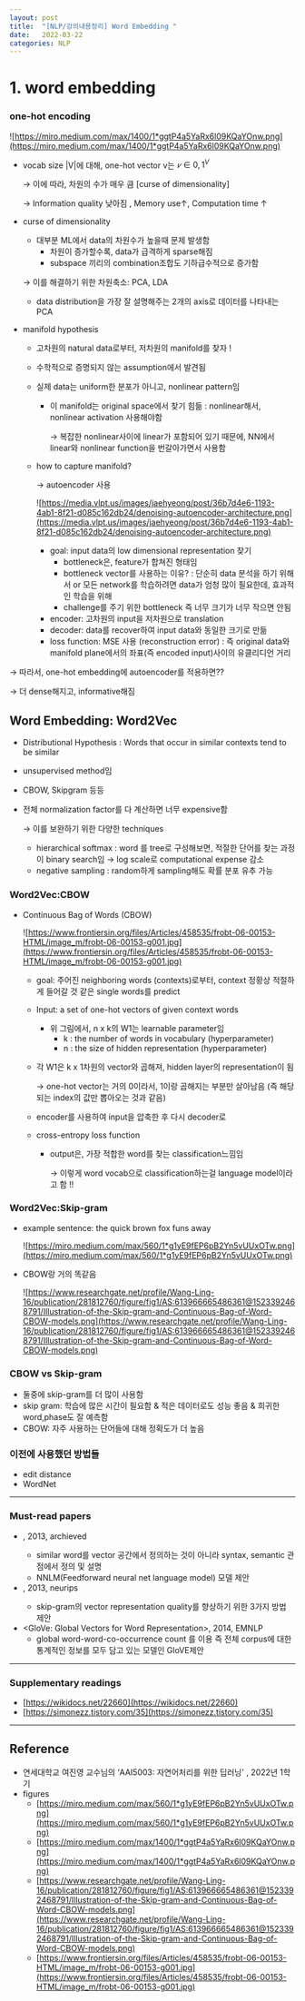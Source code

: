 ```yaml
---
layout: post
title:  "[NLP/강의내용정리] Word Embedding "
date:   2022-03-22
categories: NLP
---
```

# 1. word embedding

### one-hot encoding

![https://miro.medium.com/max/1400/1*ggtP4a5YaRx6l09KQaYOnw.png](https://miro.medium.com/max/1400/1*ggtP4a5YaRx6l09KQaYOnw.png)

- vocab size |V|에 대해, one-hot vector v는  $𝑣 ∈ 0,1^V$

    → 이에 따라, 차원의 수가 매우 큼 [curse of dimensionality]

    → Information quality 낮아짐 , Memory use↑, Computation time ↑

- curse of dimensionality
    - 대부분  ML에서 data의 차원수가 높을때 문제 발생함
        - 차원이 증가할수록, data가 급격하게 sparse해짐
        - subspace 끼리의 combination조합도 기하급수적으로 증가함

    → 이를 해결하기 위한 차원축소: PCA, LDA

    - data distribution을 가장 잘 설명해주는 2개의 axis로 데이터를 나타내는 PCA
- manifold hypothesis
    - 고차원의 natural data로부터, 저차원의 manifold를 찾자 !
    - 수학적으로 증명되지 않는 assumption에서 발견됨
    - 실제 data는 uniform한 분포가 아니고, nonlinear pattern임
        - 이 manifold는 original space에서 찾기 힘듦 : nonlinear해서, nonlinear activation 사용해야함

            → 복잡한 nonlinear사이에 linear가 포함되어 있기 때문에, NN에서 linear와 nonlinear function을 번갈아가면서 사용함

    - how to capture manifold?

        → autoencoder 사용

        ![https://media.vlpt.us/images/jaehyeong/post/36b7d4e6-1193-4ab1-8f21-d085c162db24/denoising-autoencoder-architecture.png](https://media.vlpt.us/images/jaehyeong/post/36b7d4e6-1193-4ab1-8f21-d085c162db24/denoising-autoencoder-architecture.png)

        - goal: input data의 low dimensional representation 찾기
            - bottleneck은, feature가 합쳐진 형태임
            - bottleneck vector를 사용하는 이유? : 단순히 data 분석을 하기 위해서 or 모든 network를 학습하려면 data가 엄청 많이 필요한데, 효과적인 학습을 위해
            - challenge를 주기 위한 bottleneck 즉 너무 크기가 너무 작으면 안됨
        - encoder:  고차원의 input을 저차원으로 translation
        - decoder: data를 recover하여 input data와 동일한 크기로 만듦
        - loss function: MSE 사용 (reconstruction error) : 즉 original data와 manifold plane에서의 좌표(즉 encoded input)사이의 유클리디언 거리

→ 따라서, one-hot embedding에 autoencoder를 적용하면??

→ 더 dense해지고, informative해짐

## Word Embedding: Word2Vec

- Distributional Hypothesis : Words that occur in similar contexts tend to be similar
- unsupervised method임
- CBOW, Skipgram 등등
- 전체 normalization factor를 다 계산하면 너무 expensive함

    → 이를 보완하기 위한 다양한 techniques

    - hierarchical softmax : word 를 tree로 구성해보면, 적절한 단어를 찾는 과정이 binary search임 → log scale로 computational expense 감소
    - negative sampling : random하게 sampling해도 확률 분포 유추 가능

### Word2Vec:CBOW

- Continuous Bag of Words (CBOW)

    ![https://www.frontiersin.org/files/Articles/458535/frobt-06-00153-HTML/image_m/frobt-06-00153-g001.jpg](https://www.frontiersin.org/files/Articles/458535/frobt-06-00153-HTML/image_m/frobt-06-00153-g001.jpg)

    - goal: 주어진 neighboring words (contexts)로부터, context 정황상 적절하게 들어갈 것 같은 single words를 predict
    - Input: a set of one-hot vectors of given context words
        - 위 그림에서, n x k의 W1는 learnable parameter임
            - k : the number of words in vocabulary (hyperparameter)
            - n : the size of hidden representation (hyperparameter)
    - 각 W1은 k x 1차원의 vector와 곱해져, hidden layer의 representation이 됨

        → one-hot vector는 거의 0이라서, 1이랑 곱해지는 부분만 살아남음 (즉 해당되는 index의 값만 뽑아오는 것과 같음)

    - encoder를 사용하여 input을 압축한 후 다시 decoder로
    - cross-entropy loss function
        - output은, 가장 적합한 word를 찾는 classification느낌임

            → 이렇게 word vocab으로 classification하는걸 language model이라고 함 !!


### Word2Vec:Skip-gram

- example sentence: the quick brown fox funs away

    ![https://miro.medium.com/max/560/1*g1yE9fEP6pB2Yn5vUUxOTw.png](https://miro.medium.com/max/560/1*g1yE9fEP6pB2Yn5vUUxOTw.png)

- CBOW랑 거의 똑같음

    ![https://www.researchgate.net/profile/Wang-Ling-16/publication/281812760/figure/fig1/AS:613966665486361@1523392468791/Illustration-of-the-Skip-gram-and-Continuous-Bag-of-Word-CBOW-models.png](https://www.researchgate.net/profile/Wang-Ling-16/publication/281812760/figure/fig1/AS:613966665486361@1523392468791/Illustration-of-the-Skip-gram-and-Continuous-Bag-of-Word-CBOW-models.png)


### CBOW vs Skip-gram

- 둘중에 skip-gram를 더 많이 사용함
- skip gram: 학습에 많은 시간이 필요함 & 적은 데이터로도 성능 좋음 & 희귀한 word,phase도 잘 예측함
- CBOW: 자주 사용하는 단어들에 대해 정확도가 더 높음

### 이전에 사용했던 방법들

- edit distance
- WordNet

---

### Must-read papers

- <Efficient Estimation of Word Representations in Vector Space>, 2013, archieved
    - similar word를 vector 공간에서 정의하는 것이 아니라 syntax, semantic 관점에서 정의 및 설명
    - NNLM(Feedforward neural net language model) 모델 제안
- <Distributed Representations of Words and Phrases and their Compositionality>, 2013, neurips
    - skip-gram의 vector representation quality를 향상하기 위한 3가지 방법 제안
- <GloVe: Global Vectors for Word Representation>, 2014, EMNLP
    - global word-word-co-occurrence count 를 이용 즉 전체 corpus에 대한 통계적인 정보를 모두 담고 있는 모델인 GloVE제안

---

### Supplementary readings

- [https://wikidocs.net/22660](https://wikidocs.net/22660)
- [https://simonezz.tistory.com/35](https://simonezz.tistory.com/35)

---

## Reference

- 연세대학교 여진영 교수님의 ‘AAI5003: 자연어처리를 위한 딥러닝' , 2022년 1학기
- figures
    - [https://miro.medium.com/max/560/1*g1yE9fEP6pB2Yn5vUUxOTw.png](https://miro.medium.com/max/560/1*g1yE9fEP6pB2Yn5vUUxOTw.png)
    - [https://miro.medium.com/max/1400/1*ggtP4a5YaRx6l09KQaYOnw.png](https://miro.medium.com/max/1400/1*ggtP4a5YaRx6l09KQaYOnw.png)
    - [https://www.researchgate.net/profile/Wang-Ling-16/publication/281812760/figure/fig1/AS:613966665486361@1523392468791/Illustration-of-the-Skip-gram-and-Continuous-Bag-of-Word-CBOW-models.png](https://www.researchgate.net/profile/Wang-Ling-16/publication/281812760/figure/fig1/AS:613966665486361@1523392468791/Illustration-of-the-Skip-gram-and-Continuous-Bag-of-Word-CBOW-models.png)
    - [https://www.frontiersin.org/files/Articles/458535/frobt-06-00153-HTML/image_m/frobt-06-00153-g001.jpg](https://www.frontiersin.org/files/Articles/458535/frobt-06-00153-HTML/image_m/frobt-06-00153-g001.jpg)
